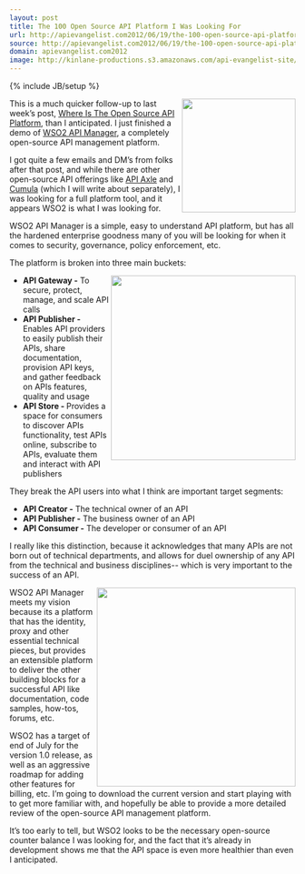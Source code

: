 ```yaml
---
layout: post
title: The 100 Open Source API Platform I Was Looking For
url: http://apievangelist.com2012/06/19/the-100-open-source-api-platform-i-was-looking-for/
source: http://apievangelist.com2012/06/19/the-100-open-source-api-platform-i-was-looking-for/
domain: apievangelist.com2012
image: http://kinlane-productions.s3.amazonaws.com/api-evangelist-site/blog/WSO2-API-Manager-Logo.png
---
```

{% include JB/setup %}
<p><img style="padding: 15p;" src="http://kinlane-productions.s3.amazonaws.com/api-service-providers/wso2/WSO2-API-Manager-Logo.png" alt="" width="200" align="right" /></p>
<p>This is a much quicker follow-up to last week&rsquo;s post, <a title="Where Is The Open Source API Platform" href="/2012/06/11/where-is-the-open-source-api-platform/">Where Is The Open Source API Platform</a>, than I anticipated.  I just finished a demo of <a href="http://wso2.com/products/api-manager">WSO2 API Manager</a>, a completely open-source API management platform.</p>
<p>I got quite a few emails and DM&rsquo;s from folks after that post, and while there are other open-source API offerings like <a title="API Axle" href="http://apiaxle.com/">API Axle</a> and <a title="Cumula" href="http://cumula.org/">Cumula</a> (which I will write about separately), I was looking for a full platform tool, and it appears WSO2 is what I was looking for.</p>
<p>WSO2 API Manager is a simple, easy to understand API platform, but has all the hardened enterprise goodness many of you will be looking for when it comes to security, governance, policy enforcement, etc.</p>
<p>The platform is broken into three main buckets:</p>
<ul class="mainlist">
<p><img style="padding: 15p;" src="http://kinlane-productions.s3.amazonaws.com/api-service-providers/wso2/WSO2-API-Manager-Screenshot-1.png" alt="" width="325" align="right" /></p>
<li><strong>API Gateway -</strong> To secure, protect, manage, and scale API calls</li>
<li><strong>API Publisher -</strong> Enables API providers to easily publish their APIs, share documentation, provision API keys, and gather feedback on APIs features, quality and usage</li>
<li><strong>API Store - </strong>Provides a space for consumers to discover APIs functionality, test APIs online, subscribe to APIs, evaluate them and interact with API publishers</li>
</ul>
<p>They break the API users into what I think are important target segments:</p>
<ul class="mainlist">
<li><strong>API Creator -</strong> The technical owner of an API</li>
<li><strong>API Publisher -</strong> The business owner of an API</li>
<li><strong>API Consumer -</strong> The developer or consumer of an API</li>
</ul>
<p>I really like this distinction, because it acknowledges that many APIs are not born out of technical departments, and allows for duel ownership of any API from the technical and business disciplines-- which is very important to the success of an API.</p>
<p><img style="padding: 15p;" src="http://kinlane-productions.s3.amazonaws.com/api-service-providers/wso2/WSO2-API-Manager-Screenshot-3.png" alt="" width="350" align="right" /></p>
<p>WSO2 API Manager meets my vision because its a platform that has the identity, proxy and other essential technical pieces, but provides an extensible platform to deliver the other building blocks for a successful API like documentation, code samples, how-tos, forums, etc.</p>
<p>WSO2 has a target of end of July for the version 1.0 release, as well as an aggressive roadmap for adding other features for billing, etc.  I&rsquo;m going to download the current version and start playing with to get more familiar with, and hopefully be able to provide a more detailed review of the open-source API management platform.</p>
<p>It&rsquo;s too early to tell, but WSO2 looks to be the necessary open-source counter balance I was looking for, and the fact that it&rsquo;s already in development shows me that the API space is even more healthier than even I anticipated.</p>
